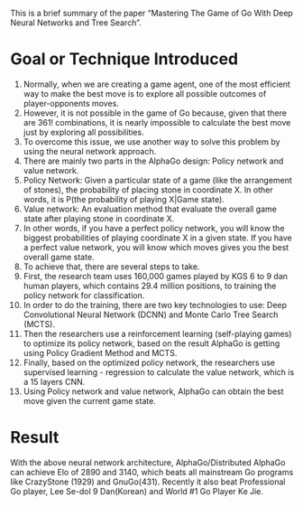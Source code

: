 This is a brief summary of the paper “Mastering The Game of Go With Deep Neural Networks and Tree Search”.

# Goal or Technique Introduced
1. Normally, when we are creating a game agent, one of the most efficient way to make the best move is to explore all possible outcomes of player-opponents moves.
2. However, it is not possible in the game of Go because, given that there are 361! combinations, it is nearly impossible to calculate the best move just by exploring all possibilities.
3. To overcome this issue, we use another way to solve this problem by using the neural network approach.
4. There are mainly two parts in the AlphaGo design: Policy network and value network.
5. Policy Network: Given a particular state of a game (like the arrangement of stones), the probability of placing stone in coordinate X. In other words, it is P(the probability of playing X|Game state).
6. Value network: An evaluation method that evaluate the overall game state after playing stone in coordinate X.
7. In other words, if you have a perfect policy network, you will know the biggest probabilities of playing coordinate X in a given state. If you have a perfect value network, you will know which moves gives you the best overall game state.
8. To achieve that, there are several steps to take.
9. First, the research team uses 160,000 games played by KGS 6 to 9 dan human players, which contains 29.4 million positions, to training the policy network for classification.
10. In order to do the training, there are two key technologies to use: Deep Convolutional Neural Network (DCNN) and Monte Carlo Tree Search (MCTS).
11. Then the researchers use a reinforcement learning (self-playing games) to optimize its policy network, based on the result AlphaGo is getting using Policy Gradient Method and MCTS.
12. Finally, based on the optimized policy network, the researchers use supervised learning - regression to calculate the value network, which is a 15 layers CNN.
13. Using Policy network and value network, AlphaGo can obtain the best move given the current game state.

# Result
With the above neural network architecture, AlphaGo/Distributed AlphaGo can achieve Elo of 2890 and 3140, which beats all mainstream Go programs like CrazyStone (1929) and GnuGo(431). 
Recently it also beat Professional Go player, Lee Se-dol 9 Dan(Korean) and World #1 Go Player Ke Jie.